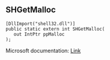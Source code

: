 ## SHGetMalloc

```
[DllImport("shell32.dll")]
public static extern int SHGetMalloc(
   out IntPtr ppMalloc
);
```

Microsoft documentation: [Link](https://docs.microsoft.com/en-us/windows/win32/api/shlobj_core/nf-shlobj_core-shgetmalloc)
